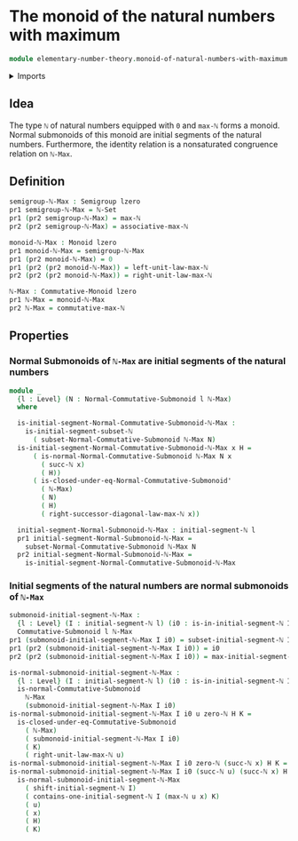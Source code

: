 # The monoid of the natural numbers with maximum

```agda
module elementary-number-theory.monoid-of-natural-numbers-with-maximum where
```

<details><summary>Imports</summary>

```agda
open import elementary-number-theory.initial-segments-natural-numbers
open import elementary-number-theory.maximum-natural-numbers
open import elementary-number-theory.natural-numbers

open import foundation.dependent-pair-types
open import foundation.identity-types
open import foundation.logical-equivalences
open import foundation.universe-levels

open import group-theory.commutative-monoids
open import group-theory.monoids
open import group-theory.normal-submonoids-commutative-monoids
open import group-theory.semigroups
open import group-theory.submonoids-commutative-monoids
open import group-theory.subsets-monoids
```

</details>

## Idea

The type `ℕ` of natural numbers equipped with `0` and `max-ℕ` forms a monoid.
Normal submonoids of this monoid are initial segments of the natural numbers.
Furthermore, the identity relation is a nonsaturated congruence relation on
`ℕ-Max`.

## Definition

```agda
semigroup-ℕ-Max : Semigroup lzero
pr1 semigroup-ℕ-Max = ℕ-Set
pr1 (pr2 semigroup-ℕ-Max) = max-ℕ
pr2 (pr2 semigroup-ℕ-Max) = associative-max-ℕ

monoid-ℕ-Max : Monoid lzero
pr1 monoid-ℕ-Max = semigroup-ℕ-Max
pr1 (pr2 monoid-ℕ-Max) = 0
pr1 (pr2 (pr2 monoid-ℕ-Max)) = left-unit-law-max-ℕ
pr2 (pr2 (pr2 monoid-ℕ-Max)) = right-unit-law-max-ℕ

ℕ-Max : Commutative-Monoid lzero
pr1 ℕ-Max = monoid-ℕ-Max
pr2 ℕ-Max = commutative-max-ℕ
```

## Properties

### Normal Submonoids of `ℕ-Max` are initial segments of the natural numbers

```agda
module _
  {l : Level} (N : Normal-Commutative-Submonoid l ℕ-Max)
  where

  is-initial-segment-Normal-Commutative-Submonoid-ℕ-Max :
    is-initial-segment-subset-ℕ
      ( subset-Normal-Commutative-Submonoid ℕ-Max N)
  is-initial-segment-Normal-Commutative-Submonoid-ℕ-Max x H =
      ( is-normal-Normal-Commutative-Submonoid ℕ-Max N x
        ( succ-ℕ x)
        ( H))
      ( is-closed-under-eq-Normal-Commutative-Submonoid'
        ( ℕ-Max)
        ( N)
        ( H)
        ( right-successor-diagonal-law-max-ℕ x))

  initial-segment-Normal-Submonoid-ℕ-Max : initial-segment-ℕ l
  pr1 initial-segment-Normal-Submonoid-ℕ-Max =
    subset-Normal-Commutative-Submonoid ℕ-Max N
  pr2 initial-segment-Normal-Submonoid-ℕ-Max =
    is-initial-segment-Normal-Commutative-Submonoid-ℕ-Max
```

### Initial segments of the natural numbers are normal submonoids of `ℕ-Max`

```agda
submonoid-initial-segment-ℕ-Max :
  {l : Level} (I : initial-segment-ℕ l) (i0 : is-in-initial-segment-ℕ I 0) →
  Commutative-Submonoid l ℕ-Max
pr1 (submonoid-initial-segment-ℕ-Max I i0) = subset-initial-segment-ℕ I
pr1 (pr2 (submonoid-initial-segment-ℕ-Max I i0)) = i0
pr2 (pr2 (submonoid-initial-segment-ℕ-Max I i0)) = max-initial-segment-ℕ I

is-normal-submonoid-initial-segment-ℕ-Max :
  {l : Level} (I : initial-segment-ℕ l) (i0 : is-in-initial-segment-ℕ I 0) →
  is-normal-Commutative-Submonoid
    ℕ-Max
    (submonoid-initial-segment-ℕ-Max I i0)
is-normal-submonoid-initial-segment-ℕ-Max I i0 u zero-ℕ H K =
  is-closed-under-eq-Commutative-Submonoid
    ( ℕ-Max)
    ( submonoid-initial-segment-ℕ-Max I i0)
    ( K)
    ( right-unit-law-max-ℕ u)
is-normal-submonoid-initial-segment-ℕ-Max I i0 zero-ℕ (succ-ℕ x) H K = i0
is-normal-submonoid-initial-segment-ℕ-Max I i0 (succ-ℕ u) (succ-ℕ x) H K =
  is-normal-submonoid-initial-segment-ℕ-Max
    ( shift-initial-segment-ℕ I)
    ( contains-one-initial-segment-ℕ I (max-ℕ u x) K)
    ( u)
    ( x)
    ( H)
    ( K)
```

